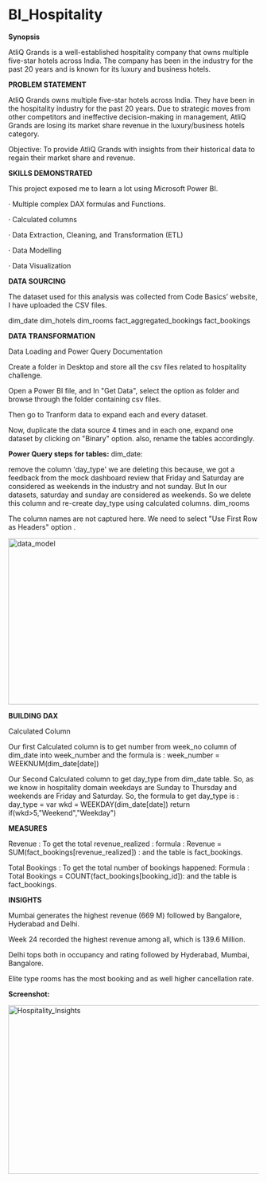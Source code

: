 # BI_Hospitality

**Synopsis**

AtliQ Grands is a well-established hospitality company that owns multiple five-star hotels across India. The company has been in the industry for the past 20 years and is known for its luxury and business hotels.

**PROBLEM STATEMENT**

AtliQ Grands owns multiple five-star hotels across India. They have been in the hospitality industry for the past 20 years. Due to strategic moves from other competitors and ineffective decision-making in management, AtliQ Grands are losing its market share revenue in the luxury/business hotels category.

Objective: To provide AtliQ Grands with insights from their historical data to regain their market share and revenue.

**SKILLS DEMONSTRATED**

This project exposed me to learn a lot using Microsoft Power BI.

· Multiple complex DAX formulas and Functions.

· Calculated columns

· Data Extraction, Cleaning, and Transformation (ETL)

· Data Modelling

· Data Visualization

**DATA SOURCING**

The dataset used for this analysis was collected from Code Basics’ website, I have uploaded the CSV files.

dim_date
dim_hotels
dim_rooms
fact_aggregated_bookings
fact_bookings

**DATA TRANSFORMATION**

Data Loading and Power Query Documentation

Create a folder in Desktop and store all the csv files related to hospitality challenge.

Open a Power BI file, and In "Get Data", select the option as folder and browse through the folder containing csv files.

Then go to Tranform data to expand each and every dataset.

Now, duplicate the data source 4 times and in each one, expand one dataset by clicking on "Binary" option. also, rename the tables accordingly.

**Power Query steps for tables:**
dim_date:

remove the column 'day_type' we are deleting this because, we got a feedback from the mock dashboard review that Friday and Saturday are considered as weekends in the industry and not sunday. But In our datasets, saturday and sunday are considered as weekends. So we delete this column and re-create day_type using calculated columns. dim_rooms

The column names are not captured here. We need to select "Use First Row as Headers" option .


<img width="827" height="334" alt="data_model" src="https://github.com/user-attachments/assets/869ca5c3-400a-40a1-9e3b-038613fa2e3e" />

**BUILDING DAX**

Calculated Column

Our first Calculated column is to get number from week_no column of dim_date into week_number and the formula is : week_number = WEEKNUM(dim_date[date])

Our Second Calculated column to get day_type from dim_date table. So, as we know in hospitality domain weekdays are Sunday to Thursday and weekends are Friday and Saturday. So, the formula to get day_type is : day_type = var wkd = WEEKDAY(dim_date[date]) return if(wkd>5,"Weekend","Weekday")

**MEASURES**

Revenue : To get the total revenue_realized : formula : Revenue = SUM(fact_bookings[revenue_realized]) : and the table is fact_bookings.

Total Bookings : To get the total number of bookings happened: Formula : Total Bookings = COUNT(fact_bookings[booking_id]): and the table is fact_bookings.

**INSIGHTS**

Mumbai generates the highest revenue (669 M) followed by Bangalore, Hyderabad and Delhi.

Week 24 recorded the highest revenue among all, which is 139.6 Million.

Delhi tops both in occupancy and rating followed by Hyderabad, Mumbai, Bangalore.

Elite type rooms has the most booking and as well higher cancellation rate.

**Screenshot:**

<img width="623" height="339" alt="Hospitality_Insights" src="https://github.com/user-attachments/assets/e46cf760-0226-40c1-a473-e0035a2b3267" />

